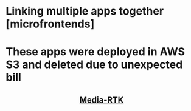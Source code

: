 # Linking multiple apps together [microfrontends]
# These apps were deployed in AWS S3 and deleted due to unexpected bill

</div>
<h2 align="center"><a href="https://dvd0ajtoyezei.cloudfront.net/">Media-RTK</a></h2>
</div>